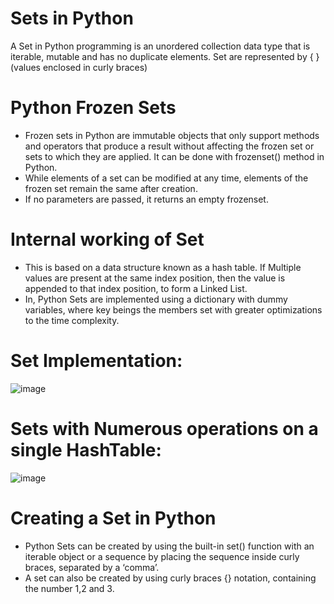 # Sets in Python
A Set in Python programming is an unordered collection data type that is iterable, mutable and has no duplicate elements. 
    Set are represented by { } (values enclosed in curly braces)
# Python Frozen Sets
* Frozen sets in Python are immutable objects that only support methods and operators that produce a result without affecting the frozen set or sets to which they are applied. It can be done with frozenset() method in Python.
* While elements of a set can be modified at any time, elements of the frozen set remain the same after creation.
* If no parameters are passed, it returns an empty frozenset.
# Internal working of Set
* This is based on a data structure known as a hash table.  If Multiple values are present at the same index position, then the value is appended to that index position, to form a Linked List.
* In, Python Sets are implemented using a dictionary with dummy variables, where key beings the members set with greater optimizations to the time complexity.
# Set Implementation:
![image](https://github.com/user-attachments/assets/a4c406aa-f813-4de1-9012-a6ba57a50f0c)
# Sets with Numerous operations on a single HashTable:
![image](https://github.com/user-attachments/assets/6f578627-493c-4d62-a6ee-f1f4a4e76ef4)
# Creating a Set in Python
* Python Sets can be created by using the built-in set() function with an iterable object or a sequence by placing the sequence inside curly braces, separated by a ‘comma’.
* A set can also be created by using curly braces {} notation, containing the number 1,2 and 3.
